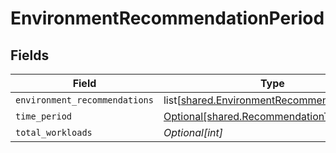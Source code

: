 # EnvironmentRecommendationPeriod


## Fields

| Field                                                                                            | Type                                                                                             | Required                                                                                         | Description                                                                                      |
| ------------------------------------------------------------------------------------------------ | ------------------------------------------------------------------------------------------------ | ------------------------------------------------------------------------------------------------ | ------------------------------------------------------------------------------------------------ |
| `environment_recommendations`                                                                    | list[[shared.EnvironmentRecommendation](undefined/models/shared/environmentrecommendation.md)]   | :heavy_minus_sign:                                                                               | N/A                                                                                              |
| `time_period`                                                                                    | [Optional[shared.RecommendationTimePeriod]](undefined/models/shared/recommendationtimeperiod.md) | :heavy_minus_sign:                                                                               | N/A                                                                                              |
| `total_workloads`                                                                                | *Optional[int]*                                                                                  | :heavy_minus_sign:                                                                               | N/A                                                                                              |